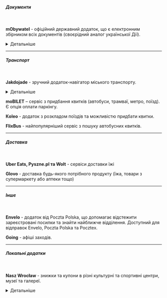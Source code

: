 ##### Документи

</br>

**mObywatel** -  офіційний державний додаток, що є електронним збірником всіх документів (своєрідний аналог української Дії). 

<details>
<summary>Детальніше</summary>

Що може містити додаток:

- документи, що дають можливість підтвердити особу

- сертифікати про щеплення

- інформацію про водійські права та штрафи

- електронні рецепти (що можна реалізувати в аптеці, просто показавши QR-код).

<section type="warning" title="Зверніть увагу">

Скористатися послугою можуть лише громадяни України, які перетнули польсько-український кордон після 24 лютого 2022 року, мають присвоєний номер PESEL та активний офіційний довірений профіль.

Для використання додатку потрібно отримати довірений профіль (Profil Zaufany). Детальніше - [gov.pl](https://www.gov.pl/).
</section>


</details>

***

##### Транспорт

</br>

**Jakdojade** - зручний додаток-навігатор міського транспорту.

<details>
<summary>Детальніше</summary>

Функціонал додатку:

- актуальний розклад руху громадського транспорту

- точна пошукова система найкращого маршруту

- карти зупинок, маршрутів трамваїв, автобусів, регіональної залізниці, тролейбусів та метро

- в окремих містах: опція купівлі міських квитків у телефоні,
місцезнаходження транспорту на карті, точний час прибуття на зупинку.


***Має версію українською.***

</details>

**moBILET** – сервіс з придбання квитків (автобуси, трамваї, метро, поїзд). Є опція оплати паркінгу. 

**Кoleo** - додаток з розкладом поїздів та можливістю придбати квитки.

**FlixBus** - найпопулярніший сервіс з пошуку автобусних квитків.

***

##### Доставка

</br>

**Uber Eats, Pyszne.pl та Wolt** - сервіси доставки їжі

**Glovo** - доставка будь-якого потрібного продукту (їжа, товари з супермаркету або аптеки тощо)

***

##### Інше

</br>

**Envelo** - додаток від Poczta Polska, що допомагає відстежити зареєстровані посилки та знайти найближче відділення. Доступний для відправок Envelo, Poczta Polska та Pocztex.

**Going** - афіші заходів.

***


##### Локальні додатки

</br>

**Nasz Wrocław** - знижки та купони в різні культурні та спортивні центри, музеї та галереї. 

<details>
<summary>Детальніше</summary>
Умовою отримання доступу до знижок є наявність PESEL.

Якщо Ви проживаєете та сплачуєте податки у Вроцлаві, то окрім знижок маєте можливість отримати шість безкоштовних квитків в такі місця як зоопарк, аквапарк, музей води Hydropolis і т.д. 
</details>


